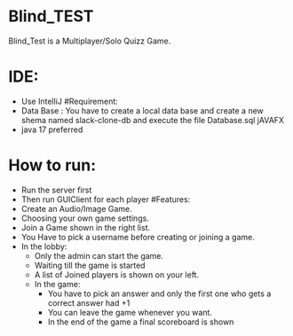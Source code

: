 # Blind_TEST
Blind_Test is a Multiplayer/Solo Quizz Game.
# IDE:
- Use IntelliJ
#Requirement:
- Data Base : You have to create a local data base and create a new shema named slack-clone-db and execute the file Database.sql
jAVAFX
- java 17 preferred
# How to run:
- Run the server first
- Then run GUIClient for each player
#Features:
- Create an Audio/Image Game.
- Choosing your own game settings.
- Join a Game shown in the right list.
- You Have to pick a username before creating or joining a game.
- In the lobby:
    + Only the admin can start the game.
    + Waiting till the game is started
    + A list of Joined players is shown on your left.
    + In the game:
      + You have to pick an answer and only the first one who gets a correct answer had +1
      + You can leave the game whenever you want.
      + In the end of the game a final scoreboard is shown
      
